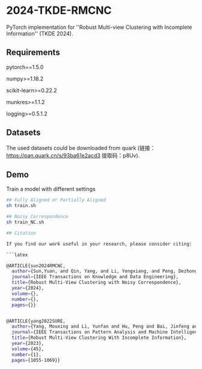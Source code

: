 # 2024-TKDE-RMCNC

PyTorch implementation for ''Robust Multi-view Clustering with Incomplete Information'' (TKDE 2024).

## Requirements

pytorch==1.5.0 

numpy>=1.18.2

scikit-learn>=0.22.2

munkres>=1.1.2

logging>=0.5.1.2

## Datasets

The used datasets could be downloaded from quark (链接：https://pan.quark.cn/s/93ba61e2acd3  提取码：p8Uv).

## Demo

 Train a model with different settings

```bash
## Fully Aligned or Partially Aligned
sh train.sh

## Noisy Correspondence
sh train_NC.sh

## Citation

If you find our work useful in your research, please consider citing:

```latex

@ARTICLE{sun2024RMCNC,
  author={Sun,Yuan, and Qin, Yang, and Li, Yongxiang, and Peng, Dezhong, and Peng, Xi, and Hu, Peng},
  journal={IEEE Transactions on Knowledge and Data Engineering}, 
  title={Robust Multi-View Clustering with Noisy Correspondence}, 
  year={2024},
  volume={},
  number={},
  pages={}}


@ARTICLE{yang2022SURE,
  author={Yang, Mouxing and Li, Yunfan and Hu, Peng and Bai, Jinfeng and Lv, Jiancheng and Peng, Xi},
  journal={IEEE Transactions on Pattern Analysis and Machine Intelligence}, 
  title={Robust Multi-View Clustering With Incomplete Information}, 
  year={2023},
  volume={45},
  number={1},
  pages={1055-1069}}
```


